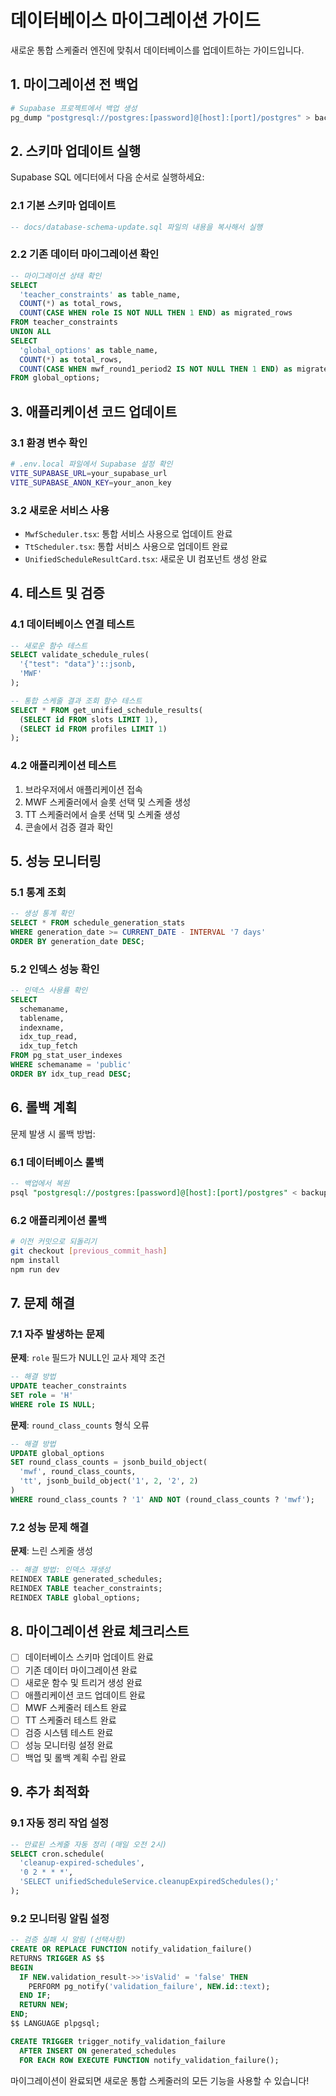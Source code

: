 # 데이터베이스 마이그레이션 가이드

새로운 통합 스케줄러 엔진에 맞춰서 데이터베이스를 업데이트하는 가이드입니다.

## 1. 마이그레이션 전 백업

```bash
# Supabase 프로젝트에서 백업 생성
pg_dump "postgresql://postgres:[password]@[host]:[port]/postgres" > backup_before_unified_scheduler.sql
```

## 2. 스키마 업데이트 실행

Supabase SQL 에디터에서 다음 순서로 실행하세요:

### 2.1 기본 스키마 업데이트
```sql
-- docs/database-schema-update.sql 파일의 내용을 복사해서 실행
```

### 2.2 기존 데이터 마이그레이션 확인
```sql
-- 마이그레이션 상태 확인
SELECT 
  'teacher_constraints' as table_name,
  COUNT(*) as total_rows,
  COUNT(CASE WHEN role IS NOT NULL THEN 1 END) as migrated_rows
FROM teacher_constraints
UNION ALL
SELECT 
  'global_options' as table_name,
  COUNT(*) as total_rows,
  COUNT(CASE WHEN mwf_round1_period2 IS NOT NULL THEN 1 END) as migrated_rows
FROM global_options;
```

## 3. 애플리케이션 코드 업데이트

### 3.1 환경 변수 확인
```bash
# .env.local 파일에서 Supabase 설정 확인
VITE_SUPABASE_URL=your_supabase_url
VITE_SUPABASE_ANON_KEY=your_anon_key
```

### 3.2 새로운 서비스 사용
- `MwfScheduler.tsx`: 통합 서비스 사용으로 업데이트 완료
- `TtScheduler.tsx`: 통합 서비스 사용으로 업데이트 완료
- `UnifiedScheduleResultCard.tsx`: 새로운 UI 컴포넌트 생성 완료

## 4. 테스트 및 검증

### 4.1 데이터베이스 연결 테스트
```sql
-- 새로운 함수 테스트
SELECT validate_schedule_rules(
  '{"test": "data"}'::jsonb,
  'MWF'
);

-- 통합 스케줄 결과 조회 함수 테스트
SELECT * FROM get_unified_schedule_results(
  (SELECT id FROM slots LIMIT 1),
  (SELECT id FROM profiles LIMIT 1)
);
```

### 4.2 애플리케이션 테스트
1. 브라우저에서 애플리케이션 접속
2. MWF 스케줄러에서 슬롯 선택 및 스케줄 생성
3. TT 스케줄러에서 슬롯 선택 및 스케줄 생성
4. 콘솔에서 검증 결과 확인

## 5. 성능 모니터링

### 5.1 통계 조회
```sql
-- 생성 통계 확인
SELECT * FROM schedule_generation_stats 
WHERE generation_date >= CURRENT_DATE - INTERVAL '7 days'
ORDER BY generation_date DESC;
```

### 5.2 인덱스 성능 확인
```sql
-- 인덱스 사용률 확인
SELECT 
  schemaname,
  tablename,
  indexname,
  idx_tup_read,
  idx_tup_fetch
FROM pg_stat_user_indexes
WHERE schemaname = 'public'
ORDER BY idx_tup_read DESC;
```

## 6. 롤백 계획

문제 발생 시 롤백 방법:

### 6.1 데이터베이스 롤백
```sql
-- 백업에서 복원
psql "postgresql://postgres:[password]@[host]:[port]/postgres" < backup_before_unified_scheduler.sql
```

### 6.2 애플리케이션 롤백
```bash
# 이전 커밋으로 되돌리기
git checkout [previous_commit_hash]
npm install
npm run dev
```

## 7. 문제 해결

### 7.1 자주 발생하는 문제

**문제**: `role` 필드가 NULL인 교사 제약 조건
```sql
-- 해결 방법
UPDATE teacher_constraints 
SET role = 'H' 
WHERE role IS NULL;
```

**문제**: `round_class_counts` 형식 오류
```sql
-- 해결 방법
UPDATE global_options 
SET round_class_counts = jsonb_build_object(
  'mwf', round_class_counts,
  'tt', jsonb_build_object('1', 2, '2', 2)
)
WHERE round_class_counts ? '1' AND NOT (round_class_counts ? 'mwf');
```

### 7.2 성능 문제 해결

**문제**: 느린 스케줄 생성
```sql
-- 해결 방법: 인덱스 재생성
REINDEX TABLE generated_schedules;
REINDEX TABLE teacher_constraints;
REINDEX TABLE global_options;
```

## 8. 마이그레이션 완료 체크리스트

- [ ] 데이터베이스 스키마 업데이트 완료
- [ ] 기존 데이터 마이그레이션 완료
- [ ] 새로운 함수 및 트리거 생성 완료
- [ ] 애플리케이션 코드 업데이트 완료
- [ ] MWF 스케줄러 테스트 완료
- [ ] TT 스케줄러 테스트 완료
- [ ] 검증 시스템 테스트 완료
- [ ] 성능 모니터링 설정 완료
- [ ] 백업 및 롤백 계획 수립 완료

## 9. 추가 최적화

### 9.1 자동 정리 작업 설정
```sql
-- 만료된 스케줄 자동 정리 (매일 오전 2시)
SELECT cron.schedule(
  'cleanup-expired-schedules',
  '0 2 * * *',
  'SELECT unifiedScheduleService.cleanupExpiredSchedules();'
);
```

### 9.2 모니터링 알림 설정
```sql
-- 검증 실패 시 알림 (선택사항)
CREATE OR REPLACE FUNCTION notify_validation_failure()
RETURNS TRIGGER AS $$
BEGIN
  IF NEW.validation_result->>'isValid' = 'false' THEN
    PERFORM pg_notify('validation_failure', NEW.id::text);
  END IF;
  RETURN NEW;
END;
$$ LANGUAGE plpgsql;

CREATE TRIGGER trigger_notify_validation_failure
  AFTER INSERT ON generated_schedules
  FOR EACH ROW EXECUTE FUNCTION notify_validation_failure();
```

마이그레이션이 완료되면 새로운 통합 스케줄러의 모든 기능을 사용할 수 있습니다!
